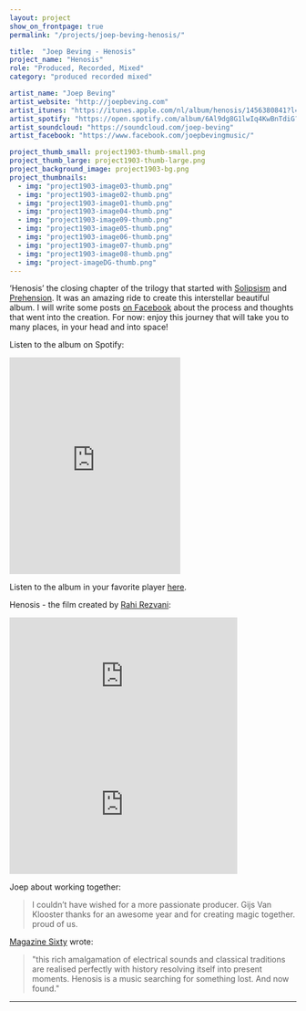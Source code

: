 ```yaml
---
layout: project
show_on_frontpage: true
permalink: "/projects/joep-beving-henosis/"

title:  "Joep Beving - Henosis"
project_name: "Henosis"
role: "Produced, Recorded, Mixed"
category: "produced recorded mixed"

artist_name: "Joep Beving"
artist_website: "http://joepbeving.com"
artist_itunes: "https://itunes.apple.com/nl/album/henosis/1456380841?l=en"
artist_spotify: "https://open.spotify.com/album/6Al9dg8G1lwIq4KwBnTdiG?si=WiZ0FPPqTA-xEeLxuIIBGg"
artist_soundcloud: "https://soundcloud.com/joep-beving"
artist_facebook: "https://www.facebook.com/joepbevingmusic/"

project_thumb_small: project1903-thumb-small.png
project_thumb_large: project1903-thumb-large.png
project_background_image: project1903-bg.png
project_thumbnails:
  - img: "project1903-image03-thumb.png"
  - img: "project1903-image02-thumb.png"
  - img: "project1903-image01-thumb.png"
  - img: "project1903-image04-thumb.png"
  - img: "project1903-image09-thumb.png"
  - img: "project1903-image05-thumb.png"
  - img: "project1903-image06-thumb.png"
  - img: "project1903-image07-thumb.png"
  - img: "project1903-image08-thumb.png"
  - img: "project-imageDG-thumb.png"
---
```


‘Henosis’ the closing chapter of the trilogy that started with [Solipsism](../joep-beving-solipsism/) and [Prehension](../joep-beving-prehension/).
It was an amazing ride to create this interstellar beautiful album. I will write some posts [on Facebook](https://www.facebook.com/gijsvankloostermusic/) about the process and thoughts that went into the creation. For now: enjoy this journey that will take you to many places, in your head and into space!


Listen to the album on Spotify:
<iframe src="https://open.spotify.com/embed/album/6Al9dg8G1lwIq4KwBnTdiG?si=WiZ0FPPqTA-xEeLxuIIBGg" width="300" height="380" frameborder="0" allowtransparency="true" allow="encrypted-media"></iframe>

Listen to the album in your favorite player [here](https://dg.lnk.to/beving-henosis).

Henosis - the film created by [Rahi Rezvani](http://www.rahirezvani.com):

<iframe width="400" height="225" src="https://www.youtube.com/embed/ZhVojkxHW70?rel=0" frameborder="0" allow="accelerometer; autoplay; encrypted-media; gyroscope; picture-in-picture" allowfullscreen></iframe>

<iframe width="400" height="225" src="https://www.youtube.com/embed/cA5_4eMiLqQ?rel=0" frameborder="0" allow="accelerometer; autoplay; encrypted-media; gyroscope; picture-in-picture" allowfullscreen></iframe>

Joep about working together:
<blockquote>
<p>I couldn’t have wished for a more passionate producer. Gijs Van Klooster thanks for an awesome year and for creating magic together. proud of us.</p>
</blockquote>

[Magazine Sixty](http://www.magazinesixty.com/joep-beving-henosis-deutsche-grammophon/?fbclid=IwAR0XLzdISvoiiFnB4woed51Zu4flLumtAUQh2YEdsnoQzao5pkAGsa_mTJE) wrote:
>"this rich amalgamation of electrical sounds and classical traditions are realised perfectly with history resolving itself into present moments. Henosis is a music searching for something lost. And now found."

---
